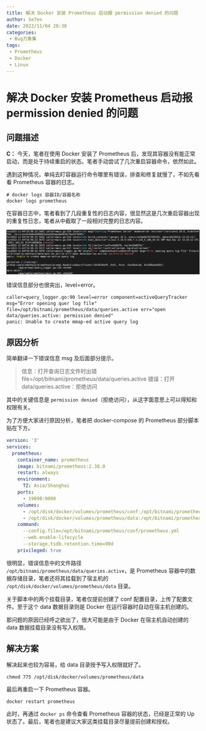 ```yaml
---
title: 解决 Docker 安装 Prometheus 启动报 permission denied 的问题
author: Se7en
date: 2022/11/04 20:30
categories:
 - Bug万象集
tags:
 - Prometheus
 - Docker
 - Linux
---
```


# 解决 Docker 安装 Prometheus 启动报 permission denied 的问题

## 问题描述

**C：** 今天，笔者在使用 Docker 安装了 Prometheus 后，发现其容器没有能正常启动，而是处于持续重启的状态。笔者手动尝试了几次重启容器命令，依然如此。

遇到这种情况，单纯去盯容器运行命令哪里有错误，排查和修复就慢了，不如先看看 Prometheus 容器的日志。

```shell
# docker logs 容器ID/容器名称
docker logs prometheus
```

在容器日志中，笔者看到了几段重复性的日志内容，很显然这是几次重启容器出现的重复性日志，笔者从中截取了一段相对完整的日志内容。

![202211042020211](../../../../../public/img/2022/11/04/202211042020211.png)

错误信息部分也很突出，level=error。

```shell
caller=query_logger.go:90 level=error component=activeQueryTracker msg="Error opening quer log file" file=/opt/bitnami/prometheus/data/queries.active err="open data/queries.active: permission denied"
panic: Unable to create mmap-ed active query log
```

<!-- more -->

## 原因分析

简单翻译一下错误信息 msg 及后面部分提示。

> 信息：打开查询日志文件时出错 file=/opt/bitnami/prometheus/data/queries.active 错误：打开 data/queries.active：拒绝访问

其中的关键信息是 `permission denied`（拒绝访问），从这字面意思上可以得知和权限有关。

为了方便大家进行原因分析，笔者把 docker-compose 的 Prometheus 部分脚本贴在下方。

```yaml
version: '3'
services:
  prometheus:
    container_name: prometheus
    image: bitnami/prometheus:2.38.0
    restart: always
    environment:
      TZ: Asia/Shanghai
    ports:
      - 19090:9090
    volumes:
      - /opt/disk/docker/volumes/prometheus/conf:/opt/bitnami/prometheus/conf
      - /opt/disk/docker/volumes/prometheus/data:/opt/bitnami/prometheus/data
    command:
      --config.file=/opt/bitnami/prometheus/conf/prometheus.yml
      --web.enable-lifecycle
      --storage.tsdb.retention.time=90d
    privileged: true
```

很明显，错误信息中的文件路径 `/opt/bitnami/prometheus/data/queries.active`，是 Prometheus 容器中的数据存储目录，笔者还将其挂载到了宿主机的 `/opt/disk/docker/volumes/prometheus/data` 目录。

关于脚本中的两个挂载目录，笔者仅提前创建了 conf 配置目录，上传了配置文件。至于这个 data 数据目录则是 Docker 在运行容器时自动在宿主机创建的。

那问题的原因已经呼之欲出了，很大可能是由于 Docker 在宿主机自动创建的 data 数据挂载目录没有写入权限。

## 解决方案

解决起来也较为容易，给 data 目录授予写入权限就好了。

```shell
chmod 775 /opt/disk/docker/volumes/prometheus/data
```

最后再重启一下 Prometheus 容器。

```shell
docker restart prometheus
```

此时，再通过 `docker ps` 命令查看 Prometheus 容器的状态，已经是正常的 Up 状态了。最后，笔者也是建议大家这类挂载目录尽量提前创建和授权。
